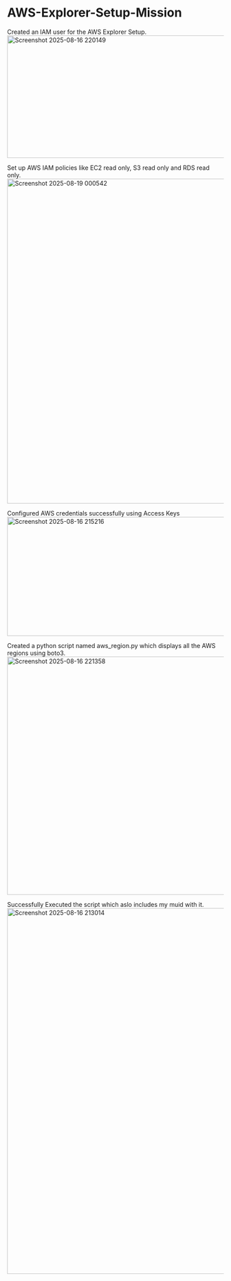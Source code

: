 # AWS-Explorer-Setup-Mission

Created an IAM user for the AWS Explorer Setup.<img width="1545" height="284" alt="Screenshot 2025-08-16 220149" src="https://github.com/user-attachments/assets/ed47af64-72c5-4dfa-bb42-14d29039496c" />

Set up AWS IAM policies like EC2 read only, S3 read only and RDS read only. <img width="1613" height="753" alt="Screenshot 2025-08-19 000542" src="https://github.com/user-attachments/assets/e621683a-8b68-4255-a8b2-1ea3b5a19746" />

Configured AWS credentials successfully using Access Keys<img width="1077" height="276" alt="Screenshot 2025-08-16 215216" src="https://github.com/user-attachments/assets/a32e3c82-7b40-43b6-a74c-2fb71da01e46" />

Created a python script  named aws_region.py which displays all the AWS regions using boto3. <img width="563" height="552" alt="Screenshot 2025-08-16 221358" src="https://github.com/user-attachments/assets/c0fab252-ee8b-4854-b1b6-56cce1436b14" />


Successfully Executed the script which aslo includes my muid with it. <img width="990" height="848" alt="Screenshot 2025-08-16 213014" src="https://github.com/user-attachments/assets/19cc3d7a-ace4-49f0-94a4-d8ecd421373b" />
